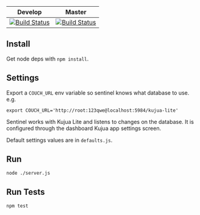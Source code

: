 Develop      | Master 
------------ | -------------
[![Build Status](https://travis-ci.org/medic/kujua-sentinel.png?branch=develop)](https://travis-ci.org/medic/kujua-sentinel/branches) | [![Build Status](https://travis-ci.org/medic/kujua-sentinel.png?branch=master)](https://travis-ci.org/medic/kujua-sentinel/branches)

## Install

Get node deps with  `npm install`.

## Settings

Export a `COUCH_URL` env variable so sentinel knows what database to use. e.g.

```
export COUCH_URL='http://root:123qwe@localhost:5984/kujua-lite'
```

Sentinel works with Kujua Lite and listens to changes on the database. It is 
configured through the dashboard Kujua app settings screen.

Default settings values are in `defaults.js`.

## Run

`node ./server.js`

## Run Tests

`npm test`
